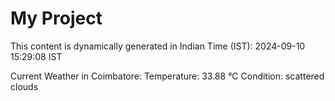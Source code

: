 # My Project

This content is dynamically generated in Indian Time (IST): 2024-09-10 15:29:08 IST


Current Weather in Coimbatore:
Temperature: 33.88 °C
Condition: scattered clouds
